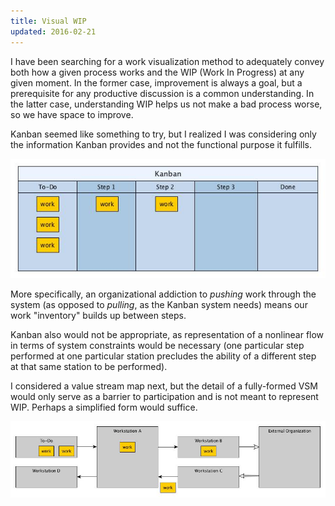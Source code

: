 ```yaml
---
title: Visual WIP
updated: 2016-02-21
---
```


I have been searching for a work visualization method to adequately convey both how a given process works and the WIP (Work In Progress) at any given moment. In the former case, improvement is always a goal, but a prerequisite for any productive discussion is a common understanding. In the latter case, understanding WIP helps us not make a bad process worse, so we have space to improve.

Kanban seemed like something to try, but I realized I was considering only the information Kanban provides and not the functional purpose it fulfills.

![Kanban](/assets/posts/images/2016-02-21-visual-wip-01.jpg)

More specifically, an organizational addiction to *pushing* work through the system (as opposed to *pulling*, as the Kanban system needs) means our work "inventory" builds up between steps.

Kanban also would not be appropriate, as representation of a nonlinear flow in terms of system constraints would be necessary (one particular step performed at one particular station precludes the ability of a different step at that same station to be performed).

I considered a value stream map next, but the detail of a fully-formed VSM would only serve as a barrier to participation and is not meant to represent WIP. Perhaps a simplified form would suffice.

![Simplified Stateful Value Stream Map](/assets/posts/images/2016-02-21-visual-wip-00.jpg)